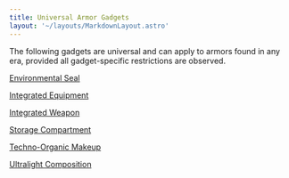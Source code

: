 ```yaml
---
title: Universal Armor Gadgets
layout: '~/layouts/MarkdownLayout.astro'
---
```

The following gadgets are universal and can apply to armors found in any era,
provided all gadget-specific restrictions are observed.

[ Environmental Seal](/future.d20.srd/equipment/gadgets.universal.armor/environment.seal)

[ Integrated Equipment](/future.d20.srd/equipment/gadgets.universal.armor/integrated.equipment)

[ Integrated Weapon](/future.d20.srd/equipment/gadgets.universal.armor/integrated.weapon)

[ Storage Compartment](/future.d20.srd/equipment/gadgets.universal.armor/storage.compartment)

[ Techno-Organic Makeup](/future.d20.srd/equipment/gadgets.universal.armor/techno.organic.makeup)

[ Ultralight Composition](/future.d20.srd/equipment/gadgets.universal.armor/ultralight.composition)

